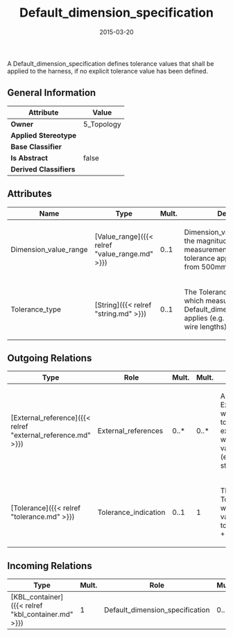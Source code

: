 ﻿---
title: Default_dimension_specification
toc: false
type: specs
date: "2015-03-20"
draft: false
specification: KBL
version: 2.4.sr1
documentType: "Recommendation"
elementType: Class
classes:
  - Default_dimension_specification
menu_name: kbl-2.4.sr1
---
<p> A Default_dimension_specification defines tolerance values that shall be applied to the harness, if no explicit tolerance value has been defined.     </p>

## General Information

| Attribute               | Value |
|-------------------------|-------|
| **Owner**               | 5_Topology |
| **Applied Stereotype**  |   |
| **Base Classifier**     |   |
| **Is Abstract**         | false |
| **Derived Classifiers** |   |

## Attributes
|  Name  |  Type  |  Mult.  |  Description  |  Owning Classifier  |
|--------|--------|---------|---------------|--------------|
|Dimension_value_range | [Value_range]({{< relref "value_range.md" >}}) | 0..1 | <p> Dimension_value_range defines the magnitude of measurements for which the tolerance applies (e.g. length from 500mm - 1500mm).      </p> | [Default_dimension_specification]({{< relref "default_dimension_specification.md" >}}) |
|Tolerance_type | [String]({{< relref "string.md" >}}) | 0..1 | <p> The Tolerance_type defines to which measurements this Default_dimension_specification applies (e.g. segment lengths, wire lengths).       </p> | [Default_dimension_specification]({{< relref "default_dimension_specification.md" >}}) |

## Outgoing Relations
|    Type  |   Role   |   Mult.   |   Mult.   |   Description   |
|----------|----------|-----------|-----------|-----------------|
| [External_reference]({{< relref "external_reference.md" >}}) | External_references | 0..* | 0..* | <p> An External_reference which can be used to reference an external document in which the default values are defined (e.g. a company standard).      </p> |
| [Tolerance]({{< relref "tolerance.md" >}}) | Tolerance_indication | 0..1 | 1 | <p> The Tolerance_indication, which defines the values of the tolerance (e.g. +-5mm).      </p> |
##  Incoming Relations
|    Type  |   Mult.  |   Role    |   Mult.   |   Description  |
|----------|----------|-----------|-----------|----------------|
| [KBL_container]({{< relref "kbl_container.md" >}}) | 1 | Default_dimension_specification | 0..* |  |
